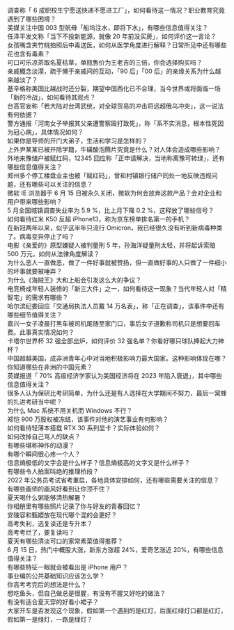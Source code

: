 调查称「 6 成职校生宁愿送快递不愿进工厂」，如何看待这一情况？职业教育究竟遇到了哪些困境？  
美媒关注中国 003 型航母「船坞注水，即将下水」，有哪些信息值得关注？  
任泽平发文称「当下不投新能源，就像 20 年前没买房」，如何评价这一言论？  
女孩嘴含夹竹桃拍照后中毒送医，如何从医学角度进行解释？日常所见中还有哪些花也含有毒素？  
可口可乐凉茶取名夏枯草，单瓶售价为王老吉的三倍，你会选择购买吗？  
亲戚概念淡漠，疏于懒于亲戚间的互动，「90 后」「00 后」的亲缘关系为什么越来越淡了？  
基辛格称美国比越战时还分裂，期望中国西化已不合理，当今世界或将面临一场「新的冷战」，如何看待其观点？  
台高官妄称「若大陆对台湾武统，对全球贸易的冲击将远超俄乌冲突」，这一说法有何依据？  
警方通报「河南女子举报其父亲遭警察殴打致死」，称「系不实消息，根本性死因为冠心病」，具体情况如何？  
如果你是导师的开门大弟子，生活和学习是怎样的？  
上外尹某某已被开除学籍，牛磺酸泡腾片究竟是什么？对人体会造成哪些影响？  
外地来豫储户被赋红码，12345 回应称「正申请解决，当地称离豫可转绿」，还有哪些信息值得关注？  
郑州多个停工楼盘业主也被「赋红码」，曾和村镇银行储户同处一地反映违规问题，还有哪些可以关注的信息？  
微软 IE 浏览器于 6 月 15 日被永久关闭，微软为何会放弃这款产品？会对企业和用户带来哪些影响？  
5 月全国城镇调查失业率为 5.9 %，比上月下降 0.2 %，这释放了哪些信号？  
如何看待红米 K50 反超 iPhone13，称为京东榜单排名第一的手机？  
在新冠两年以来，似乎这半年只流行 Omicron，我已经很久没有听到新病毒种类了。病毒变异停止了吗？  
电影《亲爱的》原型嫌疑人被判量刑 5 年，孙海洋疑量刑太轻，并将起诉索赔 500 万元，如何从法律角度解读？  
为什么恶人一直做恶，做了一件好事就被赞扬，但一直做好事的人只做了一件细小的坏事就要被唾弃？  
为什么《海贼王》大和上船会引发这么大的争议？  
电竞椅成年轻人装修的「新三大件」之一，如何看待这一现象？当代年轻人对「精智宅」的需求有哪些？  
哈尔滨纪委回应「交通局执法人员戴 14 万名表」，称「正在调查」，该事件中还有哪些细节值得关注？  
嘉兴一女子凌晨打黑车被司机尾随至家门口，事后女子道歉称司机只是想要回车费。此事真实情况如何？  
卡塔尔世界杯 32 强全部出炉​，如何评价 32 强名单？你看好哪只球队捧起大力神杯？  
中国超越美国，成非洲青年心中对当地积极影响力最大国家。这种影响体现在哪？你知道哪些在非洲的中国元素？  
英媒报道「 70% 高级经济学家认为美国经济将在 2023 年陷入衰退」，其中哪些信息值得关注？  
很多人认为保研比考研简单，为什么还是有人选择在大学期间不努力，最后一窝蜂的扎进考研当中呢？  
为什么 Mac 系统不用关机而 Windows 不行？  
郑恺 900 万股权被冻结，该事件对他的演艺事业有何影响？  
如何看待轻薄本搭载 RTX 30 系列显卡？实际体验如何？  
如何改掉自己骂人的缺点？  
有哪些堪称神作的动漫？  
有哪个瞬间很心疼一个人？  
信息熵极低的文字会是什么样子？信息熵极高的文字又是什么样子？  
有哪些令人拍案叫绝的推理桥段？  
2022 年公务员考试省考重启，各地具体安排如何，还有哪些需要关注的信息？  
有哪些画师的画风好看到让你顶不住？  
夏天喝什么粥能够清热解暑？  
你相册里有哪些照片记录了你与好友的青春回忆？  
安陵容和甄嬛放在现代哪个混的会更好？  
高考失利，选复读还是专升本？  
高考考烂了，要复读吗？  
夏天有哪些清淡可口的家常素菜值得推荐？  
6 月 15 日，热门中概股大涨，新东方涨超 24%，爱奇艺涨近 20%，有哪些信息值得关注？  
有哪些特征一眼就会被看出是 iPhone 用户？  
事业编的公共基础知识应该怎么学？  
你高考考完后的想法是什么？  
想吃鱼头，但自己做总是很腥，有没有不腥又好吃的做法？  
有没有适合夏天穿的好看小裙子？  
大家开车是否发现这个现象，假如第一个遇到的是红灯，后面红绿灯口都是红灯，假如第一是绿灯，一路是绿灯？  
